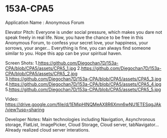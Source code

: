 # 153A-CPA5
Application Name : Anonymous Forum

Elevator Pitch: Everyone is under social pressure, which makes you dare not speak freely in real life. Now, you have the chance to be free in this Anonymous Forum, to confess your secret love, your happiness, your sorrows, your anger... Everything is fine, you can always find someone similar to you. Hope this app can be your spiritual haven.

Screen Shots:
1.https://github.com/Diegochan7D/153a-CPA/blob/CPA5/assets/CPA5_1.jpg
2.https://github.com/Diegochan7D/153a-CPA/blob/CPA5/assets/CPA5_2.jpg
3.https://github.com/Diegochan7D/153a-CPA/blob/CPA5/assets/CPA5_3.jpg
4.https://github.com/Diegochan7D/153a-CPA/blob/CPA5/assets/CPA5_4.jpg
5.https://github.com/Diegochan7D/153a-CPA/blob/CPA5/assets/CPA5_5.jpg

Video:
https://drive.google.com/file/d/1EMipHINQMeAX8R6Xmn6wNU1ETESqgJAk/view?usp=sharing

Developer Notes: Main technologies including Navigation, Asynchronous storage, FlatList, ImagePicker, Cloud Storage, Cloud server, tabNavigator... Already realized cloud server interations.
